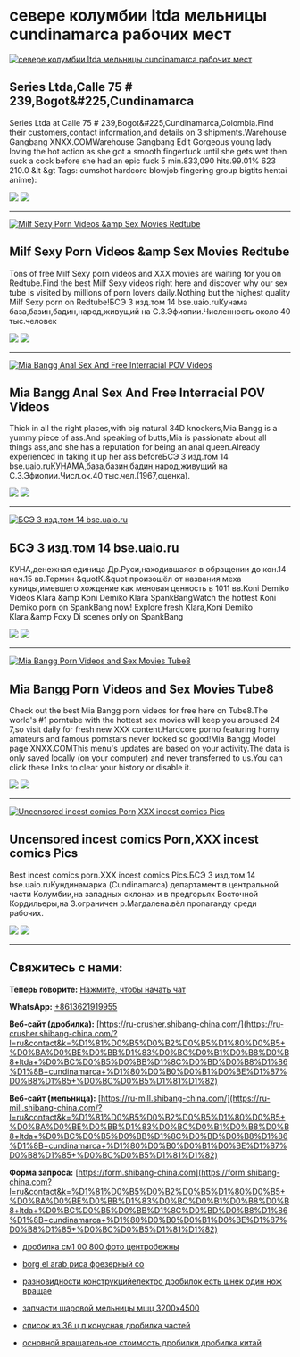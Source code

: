 # севере колумбии ltda мельницы cundinamarca рабочих мест

<a href="https://swt.shibang-china.com/?n=lxq&l=ru&img&k=%D1%81%D0%B5%D0%B2%D0%B5%D1%80%D0%B5+%D0%BA%D0%BE%D0%BB%D1%83%D0%BC%D0%B1%D0%B8%D0%B8+ltda+%D0%BC%D0%B5%D0%BB%D1%8C%D0%BD%D0%B8%D1%86%D1%8B+cundinamarca+%D1%80%D0%B0%D0%B1%D0%BE%D1%87%D0%B8%D1%85+%D0%BC%D0%B5%D1%81%D1%82" target="_blank">![севере колумбии ltda мельницы cundinamarca рабочих мест](http://static.shibang-china.com/all-800x300/619.jpg)</a>

## Series Ltda,Calle 75 # 239,Bogot&#225,Cundinamarca
Series Ltda at Calle 75 # 239,Bogot&#225,Cundinamarca,Colombia.Find their customers,contact information,and details on 3 shipments.Warehouse Gangbang XNXX.COMWarehouse Gangbang Edit Gorgeous young lady loving the hot action as she got a smooth fingerfuck until she gets wet then suck a cock before she had an epic fuck 5 min.833,090 hits.99.01% 623 210.0 &lt &gt Tags: cumshot hardcore blowjob fingering group bigtits hentai anime):


<a href="https://whatsapp.shibangsoft.com/WhatsApp.php" target="_blank" title="WhatsApp">![](http://static.shibang-china.com/icon/whatsapp.png)</a> <a href="https://swt.shibang-china.com/?n=lxq&l=ru&icon&k=%D1%81%D0%B5%D0%B2%D0%B5%D1%80%D0%B5+%D0%BA%D0%BE%D0%BB%D1%83%D0%BC%D0%B1%D0%B8%D0%B8+ltda+%D0%BC%D0%B5%D0%BB%D1%8C%D0%BD%D0%B8%D1%86%D1%8B+cundinamarca+%D1%80%D0%B0%D0%B1%D0%BE%D1%87%D0%B8%D1%85+%D0%BC%D0%B5%D1%81%D1%82" target="_blank">![](http://static.shibang-china.com/icon/chat-ru.png)</a>

---

<a href="https://swt.shibang-china.com/?n=lxq&l=ru&img&k=%D1%81%D0%B5%D0%B2%D0%B5%D1%80%D0%B5+%D0%BA%D0%BE%D0%BB%D1%83%D0%BC%D0%B1%D0%B8%D0%B8+ltda+%D0%BC%D0%B5%D0%BB%D1%8C%D0%BD%D0%B8%D1%86%D1%8B+cundinamarca+%D1%80%D0%B0%D0%B1%D0%BE%D1%87%D0%B8%D1%85+%D0%BC%D0%B5%D1%81%D1%82" target="_blank">![Milf Sexy Porn Videos &amp Sex Movies Redtube](http://static.shibang-china.com/all-800x300/274.jpg)</a>

## Milf Sexy Porn Videos &amp Sex Movies Redtube
Tons of free Milf Sexy porn videos and XXX movies are waiting for you on Redtube.Find the best Milf Sexy videos right here and discover why our sex tube is visited by millions of porn lovers daily.Nothing but the highest quality Milf Sexy porn on Redtube!БСЭ 3 изд.том 14 bse.uaio.ruКунама база,базин,бадин,народ,живущий на С.З.Эфиопии.Численность около 40 тыс.человек


<a href="https://whatsapp.shibangsoft.com/WhatsApp.php" target="_blank" title="WhatsApp">![](http://static.shibang-china.com/icon/whatsapp.png)</a> <a href="https://swt.shibang-china.com/?n=lxq&l=ru&icon&k=%D1%81%D0%B5%D0%B2%D0%B5%D1%80%D0%B5+%D0%BA%D0%BE%D0%BB%D1%83%D0%BC%D0%B1%D0%B8%D0%B8+ltda+%D0%BC%D0%B5%D0%BB%D1%8C%D0%BD%D0%B8%D1%86%D1%8B+cundinamarca+%D1%80%D0%B0%D0%B1%D0%BE%D1%87%D0%B8%D1%85+%D0%BC%D0%B5%D1%81%D1%82" target="_blank">![](http://static.shibang-china.com/icon/chat-ru.png)</a>

---

<a href="https://swt.shibang-china.com/?n=lxq&l=ru&img&k=%D1%81%D0%B5%D0%B2%D0%B5%D1%80%D0%B5+%D0%BA%D0%BE%D0%BB%D1%83%D0%BC%D0%B1%D0%B8%D0%B8+ltda+%D0%BC%D0%B5%D0%BB%D1%8C%D0%BD%D0%B8%D1%86%D1%8B+cundinamarca+%D1%80%D0%B0%D0%B1%D0%BE%D1%87%D0%B8%D1%85+%D0%BC%D0%B5%D1%81%D1%82" target="_blank">![Mia Bangg Anal Sex And Free Interracial POV Videos](http://static.shibang-china.com/all-800x300/24.jpg)</a>

## Mia Bangg Anal Sex And Free Interracial POV Videos
Thick in all the right places,with big natural 34D knockers,Mia Bangg is a yummy piece of ass.And speaking of butts,Mia is passionate about all things ass,and she has a reputation for being an anal queen.Already experienced in taking it up her ass beforeБСЭ 3 изд.том 14 bse.uaio.ruКУНАМА,база,базин,бадин,народ,живущий на С.З.Эфиопии.Числ.ок.40 тыс.чел.(1967,оценка).


<a href="https://whatsapp.shibangsoft.com/WhatsApp.php" target="_blank" title="WhatsApp">![](http://static.shibang-china.com/icon/whatsapp.png)</a> <a href="https://swt.shibang-china.com/?n=lxq&l=ru&icon&k=%D1%81%D0%B5%D0%B2%D0%B5%D1%80%D0%B5+%D0%BA%D0%BE%D0%BB%D1%83%D0%BC%D0%B1%D0%B8%D0%B8+ltda+%D0%BC%D0%B5%D0%BB%D1%8C%D0%BD%D0%B8%D1%86%D1%8B+cundinamarca+%D1%80%D0%B0%D0%B1%D0%BE%D1%87%D0%B8%D1%85+%D0%BC%D0%B5%D1%81%D1%82" target="_blank">![](http://static.shibang-china.com/icon/chat-ru.png)</a>

---

<a href="https://swt.shibang-china.com/?n=lxq&l=ru&img&k=%D1%81%D0%B5%D0%B2%D0%B5%D1%80%D0%B5+%D0%BA%D0%BE%D0%BB%D1%83%D0%BC%D0%B1%D0%B8%D0%B8+ltda+%D0%BC%D0%B5%D0%BB%D1%8C%D0%BD%D0%B8%D1%86%D1%8B+cundinamarca+%D1%80%D0%B0%D0%B1%D0%BE%D1%87%D0%B8%D1%85+%D0%BC%D0%B5%D1%81%D1%82" target="_blank">![БСЭ 3 изд.том 14 bse.uaio.ru](http://static.shibang-china.com/all-800x300/1326.jpg)</a>

## БСЭ 3 изд.том 14 bse.uaio.ru
КУНА,денежная единица Др.Руси,находившаяся в обращении до кон.14 нач.15 вв.Термин &quotК.&quot произошёл от названия меха куницы,имевшего хождение как меновая ценность в 1011 вв.Koni Demiko Videos Klara &amp Koni Demiko Klara SpankBangWatch the hottest Koni Demiko porn on SpankBang now! Explore fresh Klara,Koni Demiko Klara,&amp Foxy Di scenes only on SpankBang


<a href="https://whatsapp.shibangsoft.com/WhatsApp.php" target="_blank" title="WhatsApp">![](http://static.shibang-china.com/icon/whatsapp.png)</a> <a href="https://swt.shibang-china.com/?n=lxq&l=ru&icon&k=%D1%81%D0%B5%D0%B2%D0%B5%D1%80%D0%B5+%D0%BA%D0%BE%D0%BB%D1%83%D0%BC%D0%B1%D0%B8%D0%B8+ltda+%D0%BC%D0%B5%D0%BB%D1%8C%D0%BD%D0%B8%D1%86%D1%8B+cundinamarca+%D1%80%D0%B0%D0%B1%D0%BE%D1%87%D0%B8%D1%85+%D0%BC%D0%B5%D1%81%D1%82" target="_blank">![](http://static.shibang-china.com/icon/chat-ru.png)</a>

---

<a href="https://swt.shibang-china.com/?n=lxq&l=ru&img&k=%D1%81%D0%B5%D0%B2%D0%B5%D1%80%D0%B5+%D0%BA%D0%BE%D0%BB%D1%83%D0%BC%D0%B1%D0%B8%D0%B8+ltda+%D0%BC%D0%B5%D0%BB%D1%8C%D0%BD%D0%B8%D1%86%D1%8B+cundinamarca+%D1%80%D0%B0%D0%B1%D0%BE%D1%87%D0%B8%D1%85+%D0%BC%D0%B5%D1%81%D1%82" target="_blank">![Mia Bangg Porn Videos and Sex Movies Tube8](http://static.shibang-china.com/all-800x300/271.jpg)</a>

## Mia Bangg Porn Videos and Sex Movies Tube8
Check out the best Mia Bangg porn videos for free here on Tube8.The world's #1 porntube with the hottest sex movies will keep you aroused 24 7,so visit daily for fresh new XXX content.Hardcore porno featuring horny amateurs and famous pornstars never looked so good!Mia Bangg Model page XNXX.COMThis menu's updates are based on your activity.The data is only saved locally (on your computer) and never transferred to us.You can click these links to clear your history or disable it.


<a href="https://whatsapp.shibangsoft.com/WhatsApp.php" target="_blank" title="WhatsApp">![](http://static.shibang-china.com/icon/whatsapp.png)</a> <a href="https://swt.shibang-china.com/?n=lxq&l=ru&icon&k=%D1%81%D0%B5%D0%B2%D0%B5%D1%80%D0%B5+%D0%BA%D0%BE%D0%BB%D1%83%D0%BC%D0%B1%D0%B8%D0%B8+ltda+%D0%BC%D0%B5%D0%BB%D1%8C%D0%BD%D0%B8%D1%86%D1%8B+cundinamarca+%D1%80%D0%B0%D0%B1%D0%BE%D1%87%D0%B8%D1%85+%D0%BC%D0%B5%D1%81%D1%82" target="_blank">![](http://static.shibang-china.com/icon/chat-ru.png)</a>

---

<a href="https://swt.shibang-china.com/?n=lxq&l=ru&img&k=%D1%81%D0%B5%D0%B2%D0%B5%D1%80%D0%B5+%D0%BA%D0%BE%D0%BB%D1%83%D0%BC%D0%B1%D0%B8%D0%B8+ltda+%D0%BC%D0%B5%D0%BB%D1%8C%D0%BD%D0%B8%D1%86%D1%8B+cundinamarca+%D1%80%D0%B0%D0%B1%D0%BE%D1%87%D0%B8%D1%85+%D0%BC%D0%B5%D1%81%D1%82" target="_blank">![Uncensored incest comics Porn,XXX incest comics Pics](http://static.shibang-china.com/all-800x300/889.jpg)</a>

## Uncensored incest comics Porn,XXX incest comics Pics
Best incest comics porn.XXX incest comics Pics.БСЭ 3 изд.том 14 bse.uaio.ruКундинамарка (Cundinamarca) департамент в центральной части Колумбии,на западных склонах и в предгорьях Восточной Кордильеры,на З.ограничен р.Магдалена.вёл пропаганду среди рабочих.


<a href="https://whatsapp.shibangsoft.com/WhatsApp.php" target="_blank" title="WhatsApp">![](http://static.shibang-china.com/icon/whatsapp.png)</a> <a href="https://swt.shibang-china.com/?l=ru&icon&k=%D1%81%D0%B5%D0%B2%D0%B5%D1%80%D0%B5+%D0%BA%D0%BE%D0%BB%D1%83%D0%BC%D0%B1%D0%B8%D0%B8+ltda+%D0%BC%D0%B5%D0%BB%D1%8C%D0%BD%D0%B8%D1%86%D1%8B+cundinamarca+%D1%80%D0%B0%D0%B1%D0%BE%D1%87%D0%B8%D1%85+%D0%BC%D0%B5%D1%81%D1%82" target="_blank">![](http://static.shibang-china.com/icon/chat-ru.png)</a>

---
## Свяжитесь с нами:

**Теперь говорите:** [Нажмите, чтобы начать чат](https://swt.shibang-china.com?l=ru&contact&k=%D1%81%D0%B5%D0%B2%D0%B5%D1%80%D0%B5+%D0%BA%D0%BE%D0%BB%D1%83%D0%BC%D0%B1%D0%B8%D0%B8+ltda+%D0%BC%D0%B5%D0%BB%D1%8C%D0%BD%D0%B8%D1%86%D1%8B+cundinamarca+%D1%80%D0%B0%D0%B1%D0%BE%D1%87%D0%B8%D1%85+%D0%BC%D0%B5%D1%81%D1%82)

**WhatsApp:**  [+8613621919955](https://whatsapp.shibangsoft.com/WhatsApp.php)

**Веб-сайт (дробилка):** [https://ru-crusher.shibang-china.com/](https://ru-crusher.shibang-china.com/?l=ru&contact&k=%D1%81%D0%B5%D0%B2%D0%B5%D1%80%D0%B5+%D0%BA%D0%BE%D0%BB%D1%83%D0%BC%D0%B1%D0%B8%D0%B8+ltda+%D0%BC%D0%B5%D0%BB%D1%8C%D0%BD%D0%B8%D1%86%D1%8B+cundinamarca+%D1%80%D0%B0%D0%B1%D0%BE%D1%87%D0%B8%D1%85+%D0%BC%D0%B5%D1%81%D1%82)

**Веб-сайт (мельница):** [https://ru-mill.shibang-china.com/](https://ru-mill.shibang-china.com/?l=ru&contact&k=%D1%81%D0%B5%D0%B2%D0%B5%D1%80%D0%B5+%D0%BA%D0%BE%D0%BB%D1%83%D0%BC%D0%B1%D0%B8%D0%B8+ltda+%D0%BC%D0%B5%D0%BB%D1%8C%D0%BD%D0%B8%D1%86%D1%8B+cundinamarca+%D1%80%D0%B0%D0%B1%D0%BE%D1%87%D0%B8%D1%85+%D0%BC%D0%B5%D1%81%D1%82)

**Форма запроса:** [https://form.shibang-china.com](https://form.shibang-china.com?l=ru&contact&k=%D1%81%D0%B5%D0%B2%D0%B5%D1%80%D0%B5+%D0%BA%D0%BE%D0%BB%D1%83%D0%BC%D0%B1%D0%B8%D0%B8+ltda+%D0%BC%D0%B5%D0%BB%D1%8C%D0%BD%D0%B8%D1%86%D1%8B+cundinamarca+%D1%80%D0%B0%D0%B1%D0%BE%D1%87%D0%B8%D1%85+%D0%BC%D0%B5%D1%81%D1%82)

* [дробилка см1 00 800 фото центробежны](../54/%D0%B4%D1%80%D0%BE%D0%B1%D0%B8%D0%BB%D0%BA%D0%B0%20%D1%81%D0%BC1%2000%20800%20%D1%84%D0%BE%D1%82%D0%BE%20%D1%86%D0%B5%D0%BD%D1%82%D1%80%D0%BE%D0%B1%D0%B5%D0%B6%D0%BD%D1%8B.md)

* [borg el arab риса фрезерный со](../54/borg%20el%20arab%20%D1%80%D0%B8%D1%81%D0%B0%20%D1%84%D1%80%D0%B5%D0%B7%D0%B5%D1%80%D0%BD%D1%8B%D0%B9%20%D1%81%D0%BE.md)

* [разновидности конструкцийелектро дробилок есть шнек один нож вращае](../53/%D1%80%D0%B0%D0%B7%D0%BD%D0%BE%D0%B2%D0%B8%D0%B4%D0%BD%D0%BE%D1%81%D1%82%D0%B8%20%D0%BA%D0%BE%D0%BD%D1%81%D1%82%D1%80%D1%83%D0%BA%D1%86%D0%B8%D0%B9%D0%B5%D0%BB%D0%B5%D0%BA%D1%82%D1%80%D0%BE%20%D0%B4%D1%80%D0%BE%D0%B1%D0%B8%D0%BB%D0%BE%D0%BA%20%D0%B5%D1%81%D1%82%D1%8C%20%D1%88%D0%BD%D0%B5%D0%BA%20%D0%BE%D0%B4%D0%B8%D0%BD%20%D0%BD%D0%BE%D0%B6%20%D0%B2%D1%80%D0%B0%D1%89%D0%B0%D0%B5.md)

* [запчасти шаровой мельницы мшц 3200х4500](../51/%D0%B7%D0%B0%D0%BF%D1%87%D0%B0%D1%81%D1%82%D0%B8%20%D1%88%D0%B0%D1%80%D0%BE%D0%B2%D0%BE%D0%B9%20%D0%BC%D0%B5%D0%BB%D1%8C%D0%BD%D0%B8%D1%86%D1%8B%20%D0%BC%D1%88%D1%86%203200%D1%854500.md)

* [список из 36 ц п конусная дробилка частей](../58/%D1%81%D0%BF%D0%B8%D1%81%D0%BE%D0%BA%20%D0%B8%D0%B7%2036%20%D1%86%20%D0%BF%20%D0%BA%D0%BE%D0%BD%D1%83%D1%81%D0%BD%D0%B0%D1%8F%20%D0%B4%D1%80%D0%BE%D0%B1%D0%B8%D0%BB%D0%BA%D0%B0%20%D1%87%D0%B0%D1%81%D1%82%D0%B5%D0%B9.md)

* [основной вращательное стоимость дробилки дробилка китай](../53/%D0%BE%D1%81%D0%BD%D0%BE%D0%B2%D0%BD%D0%BE%D0%B9%20%D0%B2%D1%80%D0%B0%D1%89%D0%B0%D1%82%D0%B5%D0%BB%D1%8C%D0%BD%D0%BE%D0%B5%20%D1%81%D1%82%D0%BE%D0%B8%D0%BC%D0%BE%D1%81%D1%82%D1%8C%20%D0%B4%D1%80%D0%BE%D0%B1%D0%B8%D0%BB%D0%BA%D0%B8%20%D0%B4%D1%80%D0%BE%D0%B1%D0%B8%D0%BB%D0%BA%D0%B0%20%D0%BA%D0%B8%D1%82%D0%B0%D0%B9.md)